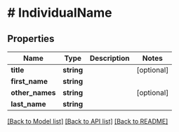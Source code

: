 # # IndividualName

## Properties

Name | Type | Description | Notes
------------ | ------------- | ------------- | -------------
**title** | **string** |  | [optional] 
**first_name** | **string** |  | 
**other_names** | **string** |  | [optional] 
**last_name** | **string** |  | 

[[Back to Model list]](../../README.md#documentation-for-models) [[Back to API list]](../../README.md#documentation-for-api-endpoints) [[Back to README]](../../README.md)


